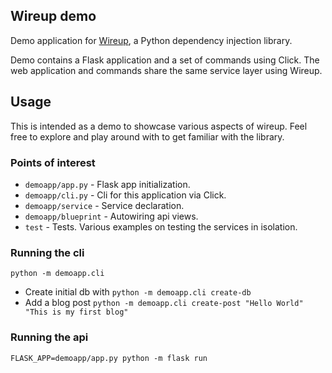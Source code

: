 ## Wireup demo

Demo application for [Wireup](https://maldoinc.github.io/wireup/), a Python dependency injection library.

Demo contains a Flask application and a set of commands using Click. 
The web application and commands share the same service layer using Wireup.

## Usage

This is intended as a demo to showcase various aspects of wireup. Feel free to explore 
and play around with to get familiar with the library.

### Points of interest

* `demoapp/app.py` - Flask app initialization.
* `demoapp/cli.py` - Cli for this application via Click.
* `demoapp/service` - Service declaration.
* `demoapp/blueprint` - Autowiring api views.
* `test` - Tests. Various examples on testing the services in isolation.


### Running the cli

`python -m demoapp.cli`

* Create initial db with `python -m demoapp.cli create-db`
* Add a blog post `python -m demoapp.cli create-post "Hello World" "This is my first blog"`

### Running the api

`FLASK_APP=demoapp/app.py python -m flask run`
